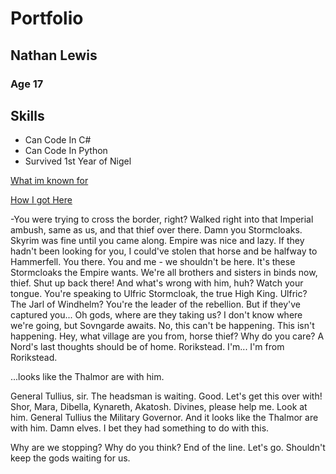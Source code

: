 # Portfolio
## Nathan Lewis
### Age 17


## Skills
- Can Code In C#
- Can Code In Python
- Survived 1st Year of Nigel

[What im known for](https://www.youtube.com/watch?v=FveF-we6lcE)


[How I got Here](https://www.youtube.com/watch?v=3CiZnbTB7tQ)


-You were trying to cross the border, right? Walked right into that Imperial ambush, same as us, and that thief over there. Damn you Stormcloaks. Skyrim was fine until you came along. Empire was nice and lazy. If they hadn't been looking for you, I could've stolen that horse and be halfway to Hammerfell. You there. You and me - we shouldn't be here. It's these Stormcloaks the Empire wants. We're all brothers and sisters in binds now, thief. Shut up back there! And what's wrong with him, huh? Watch your tongue. You're speaking to Ulfric Stormcloak, the true High King. Ulfric? The Jarl of Windhelm? You're the leader of the rebellion. But if they've captured you... Oh gods, where are they taking us? I don't know where we're going, but Sovngarde awaits. No, this can't be happening. This isn't happening. Hey, what village are you from, horse thief? Why do you care? A Nord's last thoughts should be of home. Rorikstead. I'm... I'm from Rorikstead.

...looks like the Thalmor are with him.

General Tullius, sir. The headsman is waiting. Good. Let's get this over with! Shor, Mara, Dibella, Kynareth, Akatosh. Divines, please help me. Look at him. General Tullius the Military Governor. And it looks like the Thalmor are with him. Damn elves. I bet they had something to do with this.

Why are we stopping? Why do you think? End of the line. Let's go. Shouldn't keep the gods waiting for us.
